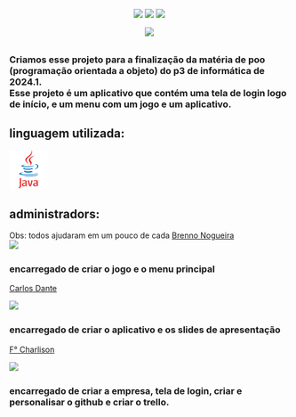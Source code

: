 <p align="center" ><img  src = "https://github.com/7oSkaaa/7oSkaaa/blob/main/Images/about_me.gif?raw=true" width = 100px>
 <img  src = "https://github.com/7oSkaaa/7oSkaaa/blob/main/Images/about_me.gif?raw=true" width = 100px>
 <img  src = "https://github.com/7oSkaaa/7oSkaaa/blob/main/Images/about_me.gif?raw=true" width = 100px>
</p>

<p align="center"> <a href="https://github.com/DenverCoder1/readme-typing-svg">
<img src="https://readme-typing-svg.herokuapp.com?font=Time+New+Roman&color=FFFFFF&size=25&center=true&vCenter=true&width=600&height=100&lines=Olá!+somos+da+company+eagles;Sejam+bem+vindos+ao+perfil+da+CyberTec!">
</a>
</p>

##
<h3>
 Criamos esse projeto para a finalização da matéria de poo (programação orientada a objeto) do p3 de informática de 2024.1.
 <br>
Esse projeto é um aplicativo que contém uma tela de login logo de início, e um menu com um jogo e um aplicativo.
</h3>

<h2>linguagem utilizada:</h2>
<div>
    <img height="70" src="https://raw.githubusercontent.com/devicons/devicon/55609aa5bd817ff167afce0d965585c92040787a/icons/java/java-original-wordmark.svg"/>
</div>

##
<h2 align = "">administradors:</h2>
Obs: todos ajudaram em um pouco de cada
<a href = "https://github.com/Brenno030">Brenno Nogueira</a>
<div>
 <img height="200" src="https://avatars.githubusercontent.com/u/159565883?v=4"/>
</div>
    <h3>encarregado de criar o jogo e o menu principal</h3>
    
<a href = "https://github.com/DantedSousa">Carlos Dante</a>
<div>
 <img height="200" src="https://avatars.githubusercontent.com/u/97960610?v=4"/>
</div>
    <h3>encarregado de criar o aplicativo e os slides  de apresentação</h3>
    
<a href = "https://github.com/charlisonsantos">F° Charlison</a>
<div>
 <img height="200" src="https://avatars.githubusercontent.com/u/159429882?v=4"/>
</div>
    <h3>encarregado de criar a empresa, tela de login, criar e personalisar o github e criar o trello.</h3>

